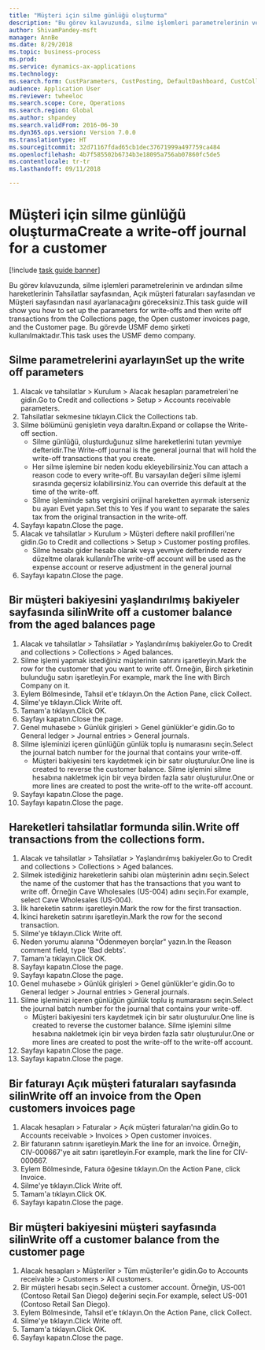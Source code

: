 ```yaml
--- 
title: "Müşteri için silme günlüğü oluşturma"
description: "Bu görev kılavuzunda, silme işlemleri parametrelerinin ve ardından silme hareketlerinin Tahsilatlar sayfasından, Açık müşteri faturaları sayfasından ve Müşteri sayfasından nasıl ayarlanacağını göreceksiniz."
author: ShivamPandey-msft
manager: AnnBe
ms.date: 8/29/2018
ms.topic: business-process
ms.prod: 
ms.service: dynamics-ax-applications
ms.technology: 
ms.search.form: CustParameters, CustPosting, DefaultDashboard, CustCollectionsPoolsListPage, CustWriteOff, LedgerJournalTable, LedgerJournalTransDaily, CustCollections, CustOpenInvoicesListPage, CustTable
audience: Application User
ms.reviewer: twheeloc
ms.search.scope: Core, Operations
ms.search.region: Global
ms.author: shpandey
ms.search.validFrom: 2016-06-30
ms.dyn365.ops.version: Version 7.0.0
ms.translationtype: HT
ms.sourcegitcommit: 32d71167fdad65cb1dec37671999a497759ca484
ms.openlocfilehash: 4b7f585502b6734b3e18095a756ab07860fc5de5
ms.contentlocale: tr-tr
ms.lasthandoff: 09/11/2018

---
```

# <a name="create-a-write-off-journal-for-a-customer"></a><span data-ttu-id="0ea00-103">Müşteri için silme günlüğü oluşturma</span><span class="sxs-lookup"><span data-stu-id="0ea00-103">Create a write-off journal for a customer</span></span>

[!include [task guide banner](../../includes/task-guide-banner.md)]

<span data-ttu-id="0ea00-104">Bu görev kılavuzunda, silme işlemleri parametrelerinin ve ardından silme hareketlerinin Tahsilatlar sayfasından, Açık müşteri faturaları sayfasından ve Müşteri sayfasından nasıl ayarlanacağını göreceksiniz.</span><span class="sxs-lookup"><span data-stu-id="0ea00-104">This task guide will show you how to set up the parameters for write-offs and then write off transactions from the Collections page, the Open customer invoices page, and the Customer page.</span></span> <span data-ttu-id="0ea00-105">Bu görevde USMF demo şirketi kullanılmaktadır.</span><span class="sxs-lookup"><span data-stu-id="0ea00-105">This task uses the USMF demo company.</span></span>


## <a name="set-up-the-write-off-parameters"></a><span data-ttu-id="0ea00-106">Silme parametrelerini ayarlayın</span><span class="sxs-lookup"><span data-stu-id="0ea00-106">Set up the write off parameters</span></span>
1. <span data-ttu-id="0ea00-107">Alacak ve tahsilatlar > Kurulum > Alacak hesapları parametreleri'ne gidin.</span><span class="sxs-lookup"><span data-stu-id="0ea00-107">Go to Credit and collections > Setup > Accounts receivable parameters.</span></span>
2. <span data-ttu-id="0ea00-108">Tahsilatlar sekmesine tıklayın.</span><span class="sxs-lookup"><span data-stu-id="0ea00-108">Click the Collections tab.</span></span>
3. <span data-ttu-id="0ea00-109">Silme bölümünü genişletin veya daraltın.</span><span class="sxs-lookup"><span data-stu-id="0ea00-109">Expand or collapse the Write-off section.</span></span>
    * <span data-ttu-id="0ea00-110">Silme günlüğü, oluşturduğunuz silme hareketlerini tutan yevmiye defteridir.</span><span class="sxs-lookup"><span data-stu-id="0ea00-110">The Write-off journal is the general journal that will hold the write-off transactions that you create.</span></span>  
    * <span data-ttu-id="0ea00-111">Her silme işlemine bir neden kodu ekleyebilirsiniz.</span><span class="sxs-lookup"><span data-stu-id="0ea00-111">You can attach a reason code to every write-off.</span></span> <span data-ttu-id="0ea00-112">Bu varsayılan değeri silme işlemi sırasında geçersiz kılabilirsiniz.</span><span class="sxs-lookup"><span data-stu-id="0ea00-112">You can override this default at the time of the write-off.</span></span>  
    * <span data-ttu-id="0ea00-113">Silme işleminde satış vergisini orijinal hareketten ayırmak isterseniz bu ayarı Evet yapın.</span><span class="sxs-lookup"><span data-stu-id="0ea00-113">Set this to Yes if you want to separate the sales tax from the original transaction in the write-off.</span></span>  
4. <span data-ttu-id="0ea00-114">Sayfayı kapatın.</span><span class="sxs-lookup"><span data-stu-id="0ea00-114">Close the page.</span></span>
5. <span data-ttu-id="0ea00-115">Alacak ve tahsilatlar > Kurulum > Müşteri deftere nakil profilleri'ne gidin.</span><span class="sxs-lookup"><span data-stu-id="0ea00-115">Go to Credit and collections > Setup > Customer posting profiles.</span></span>
    * <span data-ttu-id="0ea00-116">Silme hesabı gider hesabı olarak veya yevmiye defterinde rezerv düzeltme olarak kullanılır</span><span class="sxs-lookup"><span data-stu-id="0ea00-116">The write-off account will be used as the expense account or reserve adjustment in the general journal</span></span>   
6. <span data-ttu-id="0ea00-117">Sayfayı kapatın.</span><span class="sxs-lookup"><span data-stu-id="0ea00-117">Close the page.</span></span>

## <a name="write-off-a-customer-balance-from-the-aged-balances-page"></a><span data-ttu-id="0ea00-118">Bir müşteri bakiyesini yaşlandırılmış bakiyeler sayfasında silin</span><span class="sxs-lookup"><span data-stu-id="0ea00-118">Write off a customer balance from the aged balances page</span></span>
1. <span data-ttu-id="0ea00-119">Alacak ve tahsilatlar > Tahsilatlar > Yaşlandırılmış bakiyeler.</span><span class="sxs-lookup"><span data-stu-id="0ea00-119">Go to Credit and collections > Collections > Aged balances.</span></span>
2. <span data-ttu-id="0ea00-120">Silme işlemi yapmak istediğiniz müşterinin satırını işaretleyin.</span><span class="sxs-lookup"><span data-stu-id="0ea00-120">Mark the row for the customer that you want to write off.</span></span> <span data-ttu-id="0ea00-121">Örneğin, Birch şirketinin bulunduğu satırı işaretleyin.</span><span class="sxs-lookup"><span data-stu-id="0ea00-121">For example, mark the line with Birch Company on it.</span></span>
3. <span data-ttu-id="0ea00-122">Eylem Bölmesinde, Tahsil et'e tıklayın.</span><span class="sxs-lookup"><span data-stu-id="0ea00-122">On the Action Pane, click Collect.</span></span>
4. <span data-ttu-id="0ea00-123">Silme'ye tıklayın.</span><span class="sxs-lookup"><span data-stu-id="0ea00-123">Click Write off.</span></span>
5. <span data-ttu-id="0ea00-124">Tamam'a tıklayın.</span><span class="sxs-lookup"><span data-stu-id="0ea00-124">Click OK.</span></span>
6. <span data-ttu-id="0ea00-125">Sayfayı kapatın.</span><span class="sxs-lookup"><span data-stu-id="0ea00-125">Close the page.</span></span>
7. <span data-ttu-id="0ea00-126">Genel muhasebe > Günlük girişleri > Genel günlükler'e gidin.</span><span class="sxs-lookup"><span data-stu-id="0ea00-126">Go to General ledger > Journal entries > General journals.</span></span>
8. <span data-ttu-id="0ea00-127">Silme işleminizi içeren günlüğün günlük toplu iş numarasını seçin.</span><span class="sxs-lookup"><span data-stu-id="0ea00-127">Select the journal batch number for the journal that contains your write-off.</span></span>
    * <span data-ttu-id="0ea00-128">Müşteri bakiyesini ters kaydetmek için bir satır oluşturulur.</span><span class="sxs-lookup"><span data-stu-id="0ea00-128">One line is created to reverse the customer balance.</span></span> <span data-ttu-id="0ea00-129">Silme işlemini silme hesabına nakletmek için bir veya birden fazla satır oluşturulur.</span><span class="sxs-lookup"><span data-stu-id="0ea00-129">One or more lines are created to post the write-off to the write-off account.</span></span>  
9. <span data-ttu-id="0ea00-130">Sayfayı kapatın.</span><span class="sxs-lookup"><span data-stu-id="0ea00-130">Close the page.</span></span>
10. <span data-ttu-id="0ea00-131">Sayfayı kapatın.</span><span class="sxs-lookup"><span data-stu-id="0ea00-131">Close the page.</span></span>

## <a name="write-off-transactions-from-the-collections-form"></a><span data-ttu-id="0ea00-132">Hareketleri tahsilatlar formunda silin.</span><span class="sxs-lookup"><span data-stu-id="0ea00-132">Write off transactions from the collections form.</span></span>
1. <span data-ttu-id="0ea00-133">Alacak ve tahsilatlar > Tahsilatlar > Yaşlandırılmış bakiyeler.</span><span class="sxs-lookup"><span data-stu-id="0ea00-133">Go to Credit and collections > Collections > Aged balances.</span></span>
2. <span data-ttu-id="0ea00-134">Silmek istediğiniz hareketlerin sahibi olan müşterinin adını seçin.</span><span class="sxs-lookup"><span data-stu-id="0ea00-134">Select the name of the customer that has the transactions that you want to write off.</span></span> <span data-ttu-id="0ea00-135">Örneğin Cave Wholesales (US-004) adını seçin.</span><span class="sxs-lookup"><span data-stu-id="0ea00-135">For example, select Cave Wholesales (US-004).</span></span>
3. <span data-ttu-id="0ea00-136">İlk hareketin satırını işaretleyin.</span><span class="sxs-lookup"><span data-stu-id="0ea00-136">Mark the row for the first transaction.</span></span>
4. <span data-ttu-id="0ea00-137">İkinci hareketin satırını işaretleyin.</span><span class="sxs-lookup"><span data-stu-id="0ea00-137">Mark the row for the second transaction.</span></span>
5. <span data-ttu-id="0ea00-138">Silme'ye tıklayın.</span><span class="sxs-lookup"><span data-stu-id="0ea00-138">Click Write off.</span></span>
6. <span data-ttu-id="0ea00-139">Neden yorumu alanına "Ödenmeyen borçlar" yazın.</span><span class="sxs-lookup"><span data-stu-id="0ea00-139">In the Reason comment field, type 'Bad debts'.</span></span>
7. <span data-ttu-id="0ea00-140">Tamam'a tıklayın.</span><span class="sxs-lookup"><span data-stu-id="0ea00-140">Click OK.</span></span>
8. <span data-ttu-id="0ea00-141">Sayfayı kapatın.</span><span class="sxs-lookup"><span data-stu-id="0ea00-141">Close the page.</span></span>
9. <span data-ttu-id="0ea00-142">Sayfayı kapatın.</span><span class="sxs-lookup"><span data-stu-id="0ea00-142">Close the page.</span></span>
10. <span data-ttu-id="0ea00-143">Genel muhasebe > Günlük girişleri > Genel günlükler'e gidin.</span><span class="sxs-lookup"><span data-stu-id="0ea00-143">Go to General ledger > Journal entries > General journals.</span></span>
11. <span data-ttu-id="0ea00-144">Silme işleminizi içeren günlüğün günlük toplu iş numarasını seçin.</span><span class="sxs-lookup"><span data-stu-id="0ea00-144">Select the journal batch number for the journal that contains your write-off.</span></span>
    * <span data-ttu-id="0ea00-145">Müşteri bakiyesini ters kaydetmek için bir satır oluşturulur.</span><span class="sxs-lookup"><span data-stu-id="0ea00-145">One line is created to reverse the customer balance.</span></span> <span data-ttu-id="0ea00-146">Silme işlemini silme hesabına nakletmek için bir veya birden fazla satır oluşturulur.</span><span class="sxs-lookup"><span data-stu-id="0ea00-146">One or more lines are created to post the write-off to the write-off account.</span></span>  
12. <span data-ttu-id="0ea00-147">Sayfayı kapatın.</span><span class="sxs-lookup"><span data-stu-id="0ea00-147">Close the page.</span></span>
13. <span data-ttu-id="0ea00-148">Sayfayı kapatın.</span><span class="sxs-lookup"><span data-stu-id="0ea00-148">Close the page.</span></span>

## <a name="write-off-an-invoice-from-the-open-customers-invoices-page"></a><span data-ttu-id="0ea00-149">Bir faturayı Açık müşteri faturaları sayfasında silin</span><span class="sxs-lookup"><span data-stu-id="0ea00-149">Write off an invoice from the Open customers invoices page</span></span>
1. <span data-ttu-id="0ea00-150">Alacak hesapları > Faturalar > Açık müşteri faturaları'na gidin.</span><span class="sxs-lookup"><span data-stu-id="0ea00-150">Go to Accounts receivable > Invoices > Open customer invoices.</span></span>
2. <span data-ttu-id="0ea00-151">Bir faturanın satırını işaretleyin.</span><span class="sxs-lookup"><span data-stu-id="0ea00-151">Mark the line for an invoice.</span></span> <span data-ttu-id="0ea00-152">Örneğin, CIV-000667'ye ait satırı işaretleyin.</span><span class="sxs-lookup"><span data-stu-id="0ea00-152">For example, mark the line for CIV-000667.</span></span>
3. <span data-ttu-id="0ea00-153">Eylem Bölmesinde, Fatura öğesine tıklayın.</span><span class="sxs-lookup"><span data-stu-id="0ea00-153">On the Action Pane, click Invoice.</span></span>
4. <span data-ttu-id="0ea00-154">Silme'ye tıklayın.</span><span class="sxs-lookup"><span data-stu-id="0ea00-154">Click Write off.</span></span>
5. <span data-ttu-id="0ea00-155">Tamam'a tıklayın.</span><span class="sxs-lookup"><span data-stu-id="0ea00-155">Click OK.</span></span>
6. <span data-ttu-id="0ea00-156">Sayfayı kapatın.</span><span class="sxs-lookup"><span data-stu-id="0ea00-156">Close the page.</span></span>

## <a name="write-off-a-customer-balance-from-the-customer-page"></a><span data-ttu-id="0ea00-157">Bir müşteri bakiyesini müşteri sayfasında silin</span><span class="sxs-lookup"><span data-stu-id="0ea00-157">Write off a customer balance from the customer page</span></span>
1. <span data-ttu-id="0ea00-158">Alacak hesapları > Müşteriler > Tüm müşteriler'e gidin.</span><span class="sxs-lookup"><span data-stu-id="0ea00-158">Go to Accounts receivable > Customers > All customers.</span></span>
2. <span data-ttu-id="0ea00-159">Bir müşteri hesabı seçin.</span><span class="sxs-lookup"><span data-stu-id="0ea00-159">Select a customer account.</span></span> <span data-ttu-id="0ea00-160">Örneğin, US-001 (Contoso Retail San Diego) değerini seçin.</span><span class="sxs-lookup"><span data-stu-id="0ea00-160">For example, select US-001 (Contoso Retail San Diego).</span></span>
3. <span data-ttu-id="0ea00-161">Eylem Bölmesinde, Tahsil et'e tıklayın.</span><span class="sxs-lookup"><span data-stu-id="0ea00-161">On the Action Pane, click Collect.</span></span>
4. <span data-ttu-id="0ea00-162">Silme'ye tıklayın.</span><span class="sxs-lookup"><span data-stu-id="0ea00-162">Click Write off.</span></span>
5. <span data-ttu-id="0ea00-163">Tamam'a tıklayın.</span><span class="sxs-lookup"><span data-stu-id="0ea00-163">Click OK.</span></span>
6. <span data-ttu-id="0ea00-164">Sayfayı kapatın.</span><span class="sxs-lookup"><span data-stu-id="0ea00-164">Close the page.</span></span>


